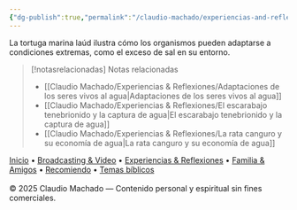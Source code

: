 ```yaml
---
{"dg-publish":true,"permalink":"/claudio-machado/experiencias-and-reflexiones/la-tortuga-marina-laud-y-el-manejo-de-la-sal/","title":"La tortuga marina laúd y el manejo de la sal","tags":["adaptación","naturaleza","supervivencia"]}
---
```


La tortuga marina laúd ilustra cómo los organismos pueden adaptarse a condiciones extremas, como el exceso de sal en su entorno. 



> [!notasrelacionadas] Notas relacionadas
> - [[Claudio Machado/Experiencias & Reflexiones/Adaptaciones de los seres vivos al agua\|Adaptaciones de los seres vivos al agua]]
> - [[Claudio Machado/Experiencias & Reflexiones/El escarabajo tenebrionido y la captura de agua\|El escarabajo tenebrionido y la captura de agua]]
> - [[Claudio Machado/Experiencias & Reflexiones/La rata canguro y su economía de agua\|La rata canguro y su economía de agua]]

<div class="pie-simple">
  <a href="https://mis-apuntes-psi.vercel.app/">Inicio</a> •
  <a href="https://mis-apuntes-psi.vercel.app/claudio-machado/brodcasting-and-videos/principial-brodcasting-and-video/">Broadcasting & Video</a> •
  <a href="https://mis-apuntes-psi.vercel.app/claudio-machado/experiencias-and-reflexiones/experiencias-and-reflexiones/">Experiencias & Reflexiones</a> •
  <a href="https://mis-apuntes-psi.vercel.app/claudio-machado/familia-and-amigos/familia-and-amigos/">Familia & Amigos</a> •
  <a href="https://mis-apuntes-psi.vercel.app/claudio-machado/recomendaciones/recomiendo/">Recomiendo</a> •
  <a href="https://mis-apuntes-psi.vercel.app/claudio-machado/temas-biblicos/temas-biblicos/">Temas bíblicos</a>
  <br><br>
  <span class="legal">© 2025 Claudio Machado — Contenido personal y espiritual sin fines comerciales.</span>
</div>